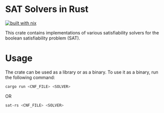 # SAT Solvers in Rust

[![built with nix](https://builtwithnix.org/badge.svg)](https://builtwithnix.org)

This crate contains implementations of various satisfiability solvers for the boolean satisfiability problem (SAT).

# Usage
The crate can be used as a library or as a binary. To use it as a binary, run the following command:
```bash
cargo run <CNF_FILE> <SOLVER>
```
OR
```bash
sat-rs <CNF_FILE> <SOLVER>
```

